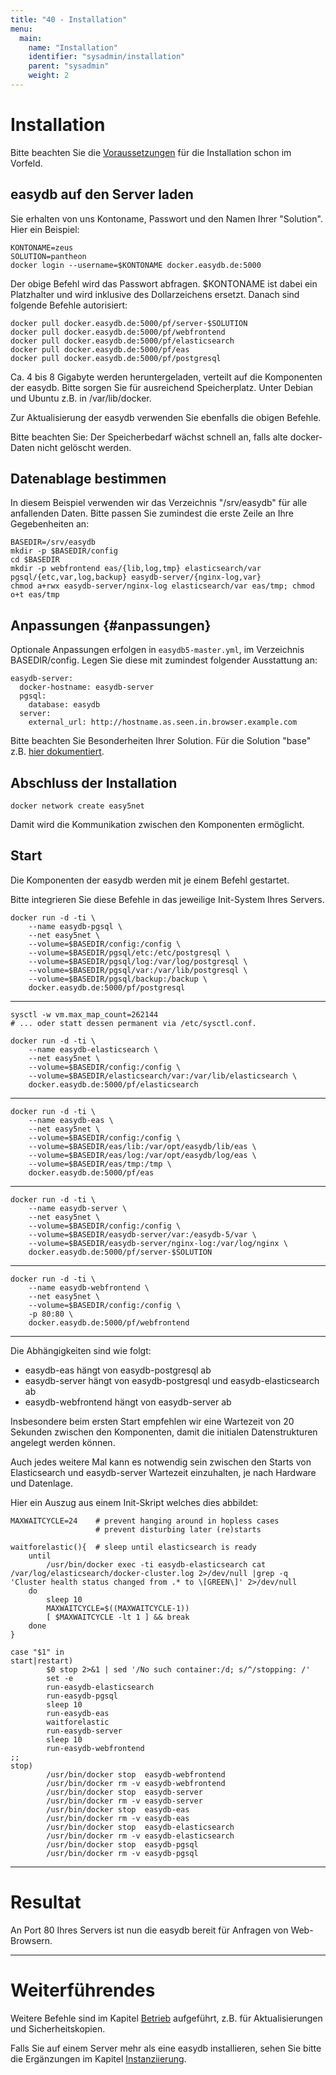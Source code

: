 ```yaml
---
title: "40 - Installation"
menu:
  main:
    name: "Installation"
    identifier: "sysadmin/installation"
    parent: "sysadmin"
    weight: 2
---
```

# Installation

Bitte beachten Sie die [Voraussetzungen](/de/sysadmin/requirements) für die Installation schon im Vorfeld.

## easydb auf den Server laden

Sie erhalten von uns Kontoname, Passwort und den Namen Ihrer "Solution". Hier ein Beispiel:

    KONTONAME=zeus
    SOLUTION=pantheon
    docker login --username=$KONTONAME docker.easydb.de:5000

Der obige Befehl wird das Passwort abfragen. $KONTONAME ist dabei ein Platzhalter und wird inklusive des Dollarzeichens ersetzt. Danach sind folgende Befehle autorisiert:

    docker pull docker.easydb.de:5000/pf/server-$SOLUTION
    docker pull docker.easydb.de:5000/pf/webfrontend
    docker pull docker.easydb.de:5000/pf/elasticsearch
    docker pull docker.easydb.de:5000/pf/eas
    docker pull docker.easydb.de:5000/pf/postgresql

Ca. 4 bis 8 Gigabyte werden heruntergeladen, verteilt auf die Komponenten der easydb.
Bitte sorgen Sie für ausreichend Speicherplatz. Unter Debian und Ubuntu z.B. in /var/lib/docker.

Zur Aktualisierung der easydb verwenden Sie ebenfalls die obigen Befehle.

Bitte beachten Sie: Der Speicherbedarf wächst schnell an, falls alte docker-Daten nicht gelöscht werden.

## Datenablage bestimmen 

In diesem Beispiel verwenden wir das Verzeichnis "/srv/easydb" für alle anfallenden Daten. Bitte passen Sie zumindest die erste Zeile an Ihre Gegebenheiten an:

    BASEDIR=/srv/easydb
    mkdir -p $BASEDIR/config
    cd $BASEDIR
    mkdir -p webfrontend eas/{lib,log,tmp} elasticsearch/var pgsql/{etc,var,log,backup} easydb-server/{nginx-log,var}
    chmod a+rwx easydb-server/nginx-log elasticsearch/var eas/tmp; chmod o+t eas/tmp

## Anpassungen {#anpassungen}

Optionale Anpassungen erfolgen in `easydb5-master.yml`, im Verzeichnis BASEDIR/config. Legen Sie diese mit zumindest folgender Ausstattung an:

    easydb-server:
      docker-hostname: easydb-server
      pgsql:
        database: easydb
      server:
        external_url: http://hostname.as.seen.in.browser.example.com

Bitte beachten Sie Besonderheiten Ihrer Solution. Für die Solution "base" z.B. [hier dokumentiert](../../solutions/base).

## Abschluss der Installation

    docker network create easy5net

Damit wird die Kommunikation zwischen den Komponenten ermöglicht.


## Start

Die Komponenten der easydb werden mit je einem Befehl gestartet.

Bitte integrieren Sie diese Befehle in das jeweilige Init-System Ihres Servers.

    docker run -d -ti \
        --name easydb-pgsql \
        --net easy5net \
        --volume=$BASEDIR/config:/config \
        --volume=$BASEDIR/pgsql/etc:/etc/postgresql \
        --volume=$BASEDIR/pgsql/log:/var/log/postgresql \
        --volume=$BASEDIR/pgsql/var:/var/lib/postgresql \
        --volume=$BASEDIR/pgsql/backup:/backup \
        docker.easydb.de:5000/pf/postgresql

---

	sysctl -w vm.max_map_count=262144
	# ... oder statt dessen permanent via /etc/sysctl.conf.

    docker run -d -ti \
        --name easydb-elasticsearch \
        --net easy5net \
        --volume=$BASEDIR/config:/config \
        --volume=$BASEDIR/elasticsearch/var:/var/lib/elasticsearch \
        docker.easydb.de:5000/pf/elasticsearch

---

    docker run -d -ti \
        --name easydb-eas \
        --net easy5net \
        --volume=$BASEDIR/config:/config \
        --volume=$BASEDIR/eas/lib:/var/opt/easydb/lib/eas \
        --volume=$BASEDIR/eas/log:/var/opt/easydb/log/eas \
        --volume=$BASEDIR/eas/tmp:/tmp \
        docker.easydb.de:5000/pf/eas

---

    docker run -d -ti \
        --name easydb-server \
        --net easy5net \
        --volume=$BASEDIR/config:/config \
        --volume=$BASEDIR/easydb-server/var:/easydb-5/var \
        --volume=$BASEDIR/easydb-server/nginx-log:/var/log/nginx \
        docker.easydb.de:5000/pf/server-$SOLUTION

---

    docker run -d -ti \
        --name easydb-webfrontend \
        --net easy5net \
        --volume=$BASEDIR/config:/config \
        -p 80:80 \
        docker.easydb.de:5000/pf/webfrontend

---

Die Abhängigkeiten sind wie folgt:

* easydb-eas hängt von easydb-postgresql ab
* easydb-server hängt von easydb-postgresql und easydb-elasticsearch ab
* easydb-webfrontend hängt von easydb-server ab


Insbesondere beim ersten Start empfehlen wir eine Wartezeit von 20 Sekunden zwischen den Komponenten, damit die initialen Datenstrukturen angelegt werden können.

Auch jedes weitere Mal kann es notwendig sein zwischen den Starts von Elasticsearch und easydb-server Wartezeit einzuhalten, je nach Hardware und Datenlage.

Hier ein Auszug aus einem Init-Skript welches dies abbildet:

~~~~
MAXWAITCYCLE=24    # prevent hanging around in hopless cases
                   # prevent disturbing later (re)starts

waitforelastic(){  # sleep until elasticsearch is ready
    until
        /usr/bin/docker exec -ti easydb-elasticsearch cat /var/log/elasticsearch/docker-cluster.log 2>/dev/null |grep -q 'Cluster health status changed from .* to \[GREEN\]' 2>/dev/null
    do
        sleep 10
        MAXWAITCYCLE=$((MAXWAITCYCLE-1))
        [ $MAXWAITCYCLE -lt 1 ] && break
    done
}

case "$1" in
start|restart)
        $0 stop 2>&1 | sed '/No such container:/d; s/^/stopping: /'
        set -e
        run-easydb-elasticsearch
        run-easydb-pgsql
        sleep 10
        run-easydb-eas
        waitforelastic
        run-easydb-server
        sleep 10
        run-easydb-webfrontend
;;
stop)
        /usr/bin/docker stop  easydb-webfrontend
        /usr/bin/docker rm -v easydb-webfrontend
        /usr/bin/docker stop  easydb-server
        /usr/bin/docker rm -v easydb-server
        /usr/bin/docker stop  easydb-eas
        /usr/bin/docker rm -v easydb-eas
        /usr/bin/docker stop  easydb-elasticsearch
        /usr/bin/docker rm -v easydb-elasticsearch
        /usr/bin/docker stop  easydb-pgsql
        /usr/bin/docker rm -v easydb-pgsql
~~~~

---

# Resultat

An Port 80 Ihres Servers ist nun die easydb bereit für Anfragen von Web-Browsern.

---

# Weiterführendes

Weitere Befehle sind im Kapitel [Betrieb](../betrieb) aufgeführt, z.B. für Aktualisierungen und Sicherheitskopien.

Falls Sie auf einem Server mehr als eine easydb installieren, sehen Sie bitte die Ergänzungen im Kapitel [Instanziierung](../instances).

